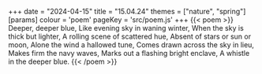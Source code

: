 +++
date = "2024-04-15"
title = "15.04.24"
themes = ["nature", "spring"]
[params]
  colour = 'poem'
  pageKey = 'src/poem.js'
+++
{{< poem >}}
Deeper, deeper blue,
Like evening sky in waning winter,
When the sky is thick but lighter,
A rolling scene of scattered hue,
Absent of stars or sun or moon,
Alone the wind a hallowed tune,
Comes drawn across the sky in lieu,
Makes firm the navy waves,
Marks out a flashing bright enclave,
A whistle in the deeper blue.
{{< /poem >}}